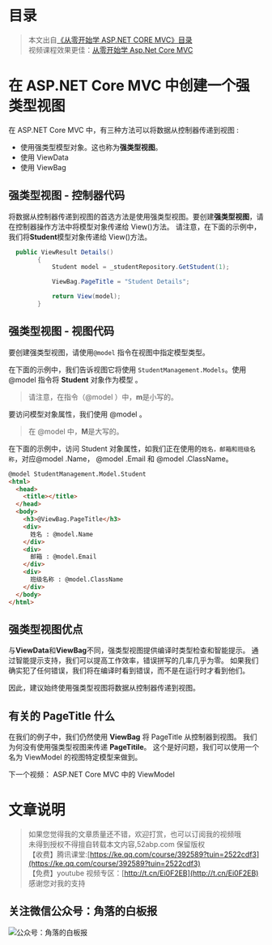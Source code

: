 # 目录
> 本文出自[《从零开始学 ASP.NET CORE MVC》目录](https://www.52abp.com/wiki/mvc/0.1.4/1.Intro) </br>
> 视频课程效果更佳：[从零开始学 Asp.Net Core MVC](https://study.163.com/course/courseMain.htm?courseId=1209215803&share=2&shareId=400000000309007) </br>

# 在 ASP.NET Core MVC 中创建一个强类型视图

在 ASP.NET Core MVC 中，有三种方法可以将数据从控制器传递到视图 :

- 使用强类型模型对象。这也称为**强类型视图**。
- 使用 ViewData
- 使用 ViewBag

## 强类型视图 - 控制器代码

将数据从控制器传递到视图的首选方法是使用强类型视图。要创建**强类型视图**，请在控制器操作方法中将模型对象传递给 View()方法。
请注意，在下面的示例中，我们将**Student**模型对象传递给 View()方法。

```csharp
  public ViewResult Details()
        {
            Student model = _studentRepository.GetStudent(1);

            ViewBag.PageTitle = "Student Details";

            return View(model);
        }
```

## 强类型视图 - 视图代码

要创建强类型视图，请使用`@model` 指令在视图中指定模型类型。

在下面的示例中，我们告诉视图它将使用 `StudentManagement.Models`。使用@model 指令将 **Student** 对象作为模型 。

> 请注意，在指令（@model ）中，**m**是小写的。

要访问模型对象属性，我们使用 @model 。

> 在 @model 中，**M**是大写的。

在下面的示例中，访问 Student 对象属性，如我们正在使用的`姓名，邮箱和班级名称`，对应@model .Name， @model .Email 和 @model .ClassName。

```html
@model StudentManagement.Model.Student
<html>
  <head>
    <title></title>
  </head>
  <body>
    <h3>@ViewBag.PageTitle</h3>
    <div>
      姓名 : @model.Name
    </div>
    <div>
      邮箱 : @model.Email
    </div>
    <div>
      班级名称 : @model.ClassName
    </div>
  </body>
</html>
```

## 强类型视图优点

与**ViewData**和**ViewBag**不同，强类型视图提供编译时类型检查和智能提示。
通过智能提示支持，我们可以提高工作效率，错误拼写的几率几乎为零。
如果我们确实犯了任何错误，我们将在编译时看到错误，而不是在运行时才看到他们。

因此，建议始终使用强类型视图将数据从控制器传递到视图。

## 有关的 PageTitle 什么

在我们的例子中，我们仍然使用 **ViewBag** 将 PageTitle 从控制器到视图。
我们为何没有使用强类型视图来传递 **PageTitile**。
这个是好问题，我们可以使用一个名为 ViewModel 的视图特定模型来做到。

下一个视频： ASP.NET Core MVC 中的 ViewModel

# 文章说明

> 如果您觉得我的文章质量还不错，欢迎打赏，也可以订阅我的视频哦 </br>
> 未得到授权不得擅自转载本文内容,52abp.com 保留版权 </br>
> 【收费】腾讯课堂:[https://ke.qq.com/course/392589?tuin=2522cdf3](https://ke.qq.com/course/392589?tuin=2522cdf3) </br>
> 【免费】youtube 视频专区：[http://t.cn/Ei0F2EB](http://t.cn/Ei0F2EB) </br>
> 感谢您对我的支持

## 关注微信公众号：角落的白板报

![公众号：角落的白板报](https://upload-images.jianshu.io/upload_images/1979022-f19c505c18160c16.png)
